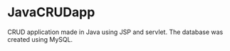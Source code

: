 # JavaCRUDapp
CRUD application made in Java using JSP and servlet. The database was created using MySQL.
